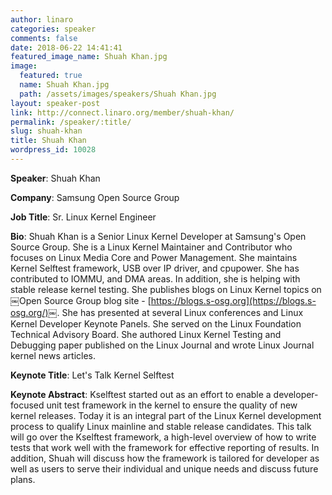 ```yaml
---
author: linaro
categories: speaker
comments: false
date: 2018-06-22 14:41:41
featured_image_name: Shuah Khan.jpg
image:
  featured: true
  name: Shuah Khan.jpg
  path: /assets/images/speakers/Shuah Khan.jpg
layout: speaker-post
link: http://connect.linaro.org/member/shuah-khan/
permalink: /speaker/:title/
slug: shuah-khan
title: Shuah Khan
wordpress_id: 10028
---
```


**Speaker**: Shuah Khan

**Company**: Samsung Open Source Group

**Job Title**: Sr. Linux Kernel Engineer

**Bio**: Shuah Khan is a Senior Linux Kernel Developer at Samsung's Open Source Group. She is a Linux Kernel Maintainer and Contributor who focuses on Linux Media Core and Power Management. She maintains Kernel Selftest framework, USB over IP driver, and cpupower. She has contributed to IOMMU, and DMA areas. In addition, she is helping with stable release kernel testing. She publishes blogs on Linux Kernel topics on ￼Open Source Group blog site - [https://blogs.s-osg.org](https://blogs.s-osg.org/)￼. She has presented at several Linux conferences and Linux Kernel Developer Keynote Panels. She served on the Linux Foundation Technical Advisory Board. She authored Linux Kernel Testing and Debugging paper published on the Linux Journal and wrote Linux Journal kernel news articles.



**Keynote Title**: Let's Talk Kernel Selftest

**Keynote Abstract**: Kselftest started out as an effort to enable a developer-focused unit test framework in the kernel to ensure the quality of new kernel releases. Today it is an integral part of the Linux Kernel development process to qualify Linux mainline and stable release candidates. This talk will go over the Kselftest framework, a high-level overview of how to write tests that work well with the framework for effective reporting of results. In addition, Shuah will discuss how the framework is tailored for developer as well as users to serve their individual and unique needs and discuss future plans.